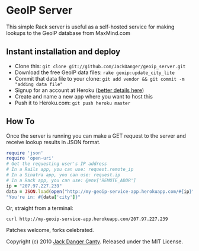 # GeoIP Server

This simple Rack server is useful as a self-hosted service for making lookups to the GeoIP database from MaxMind.com


## Instant installation and deploy

* Clone this: `git clone git://github.com/JackDanger/geoip_server.git`
* Download the free GeoIP data files: `rake geoip:update_city_lite`
* Commit that data file to your clone: `git add vendor && git commit -m "adding data file"`
* Signup for an account at Heroku ([better details here](http://github.com/sinatra/heroku-sinatra-app))
* Create and name a new app where you want to host this
* Push it to Heroku.com: `git push heroku master`


## How To

Once the server is running you can make a GET request to the server and receive lookup results in JSON format.

```ruby
require 'json'
require 'open-uri'
# Get the requesting user's IP address
# In a Rails app, you can use: request.remote_ip
# In a Sinatra app, you can use: request.ip
# In a Rack app, you can use: @env['REMOTE_ADDR']
ip = "207.97.227.239"
data = JSON.load(open("http://my-geoip-service-app.herokuapp.com/#{ip}").read)
"You're in: #{data['city']}"
```

Or, straight from a terminal:

    curl http://my-geoip-service-app.herokuapp.com/207.97.227.239

Patches welcome, forks celebrated.

Copyright (c) 2010 [Jack Danger Canty](http://jåck.com). Released under the MIT License.